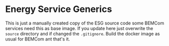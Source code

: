 # Energy Service Generics

This is just a manually created copy of the ESG source code some BEMCom services need this as base image. If you update here just overwrite the `source` directory and if changed the `.gitignore`. Build the docker image as usual for BEMCom ant that's it.
